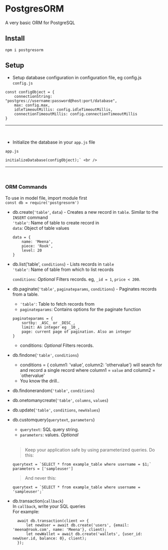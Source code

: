 # PostgresORM

A very basic ORM for PostgreSQL

## Install
```
npm i postgresorm
```
## Setup
- Setup database configuration in configuration file, eg config.js
`config.js`

```
const configObject = {
    connectionString: "postgres://username:password@host:port/database",
    max: config.max,
    idleTimeoutMillis: config.idleTimeoutMillis,
    connectionTimeoutMillis: config.connectionTimeoutMillis
}
```
<hr />
<br />

- Initialize the database in your `app.js` file<br />

`app.js`

```
initializeDatabase(configObject);` <br />
```
<hr />
<br />


### ORM Commands
To use in model file, import module first <br />
`const db = require('postgresorm')`<br />
- db.create(`'table'`, `data`) - Creates a new record in `table`. Similar to the `INSERT` command<br />
  `'table'`: Name of table to create record in <br />
  `data`: Object of table values
    ```
    data = {
        name: 'Meena',
        piece: 'Rook',
        level: 20
    }
    ```
- db.list('table', `conditions`) - Lists records in `table`<br />
  `'table'`: Name of table from which to list records<br />

  `conditions`: _Optional_ Filters records. eg, `_id = 1`, `price < 200`.<br />
- db.paginate(`'table'`, `paginateparams`, `conditions`) - Paginates records from a table.  <br />
  - `'table'`: Table to fetch records from
  - `paginateparams`: Contains options for the paginate function <br />
  ```
  paginateparams = {
      sortby: _ASC_ or _DESC_,
      limit: An integer eg _10_,
      page: current page of pagination. Also an integer
  }
  ```
  - conditions: _Optional_ Filters records.
- db.findone(`'table'`, `conditions`)
  - conditions = { column1: 'value', column2: 'othervalue'} will search for and record a single record where column1 = `value` and column2 = `othervalue'
  - You know the drill..

- db.findonerandom(`'table'`, `conditions`)
- db.onetomanycreate(`'table'`, `columns`, `values`)
- db.update(`'table'`, `conditions`, `newValues`)
- db.customquery(`querytext`, `parameters`)
  - `querytext`: SQL query string. 
  - `parameters`: values. _Optional_<br /> <br />
  > Keep your application safe by using parameterized queries. Do this: <br />
  ```
  querytext = `SELECT * from example_table where username = $1;`
  parameters = ['sampleuser']
  ```
  > And never this:<br />
  ```
  querytext = `SELECT * from example_table where username = 'sampleuser';`
  ```
- db.transaction(`callback`)<br />
  In `callback`, write your SQL queries<br />
  For example: </br >
  ```
    await db.transaction(client => {
        let newUser = await db.create('users', {email: 'meena@rook.com', name: 'Meena'}, client);
        let newWallet = await db.create('wallets', {user_id: newUser.id, balance: 0}, client);
    });
  ```


